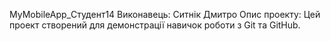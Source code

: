 MyMobileApp_Студент14
Виконавець: Ситнік Дмитро 
Опис проекту:
Цей проект створений для демонстрації навичок роботи з Git та GitHub.
